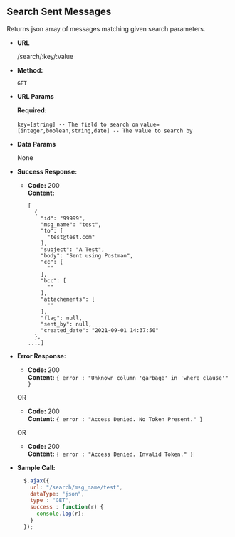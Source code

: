 
**Search Sent Messages**
----
  Returns json array of messages matching given search parameters.

* **URL**

  /search/:key/:value

* **Method:**

  `GET`

*  **URL Params**

   **Required:**

   `key=[string] -- The field to search on`
   `value=[integer,boolean,string,date] -- The value to search by`

* **Data Params**

  None

* **Success Response:**

  * **Code:** 200 <br />
    **Content:**
    ```
    [
      {
        "id": "99999",
        "msg_name": "test",
        "to": [
          "test@test.com"
        ],
        "subject": "A Test",
        "body": "Sent using Postman",
        "cc": [
          ""
        ],
        "bcc": [
          ""
        ],
        "attachements": [
          ""
        ],
        "flag": null,
        "sent_by": null,
        "created_date": "2021-09-01 14:37:50"
      },
    ....]    
    ```

* **Error Response:**

  * **Code:** 200 <br />
    **Content:** `{ error : "Unknown column 'garbage' in 'where clause'" }`

  OR

  * **Code:** 200 <br />
    **Content:** `{ error : "Access Denied. No Token Present." }`

   OR

    * **Code:** 200 <br />
      **Content:** `{ error : "Access Denied. Invalid Token." }`

* **Sample Call:**

  ```javascript
    $.ajax({
      url: "/search/msg_name/test",
      dataType: "json",
      type : "GET",
      success : function(r) {
        console.log(r);
      }
    });
  ```
